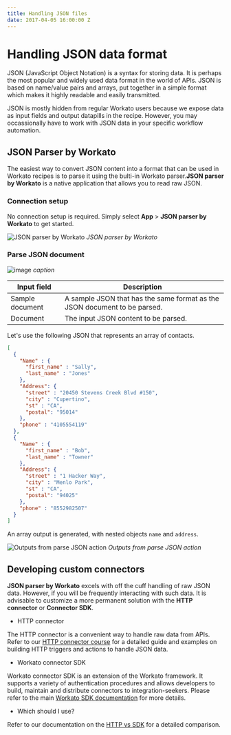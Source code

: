 ```yaml
---
title: Handling JSON files
date: 2017-04-05 16:00:00 Z
---
```


# Handling JSON data format

JSON (JavaScript Object Notation) is a syntax for storing data. It is perhaps the most popular and widely used data format in the world of APIs. JSON is based on name/value pairs and arrays, put together in a simple format which makes it highly readable and easily transmitted.

JSON is mostly hidden from regular Workato users because we expose data as input fields and output datapills in the recipe. However, you may occassionally have to work with JSON data in your specific workflow automation. 

## JSON Parser by Workato
The easiest way to convert JSON content into a format that can be used in Workato recipes is to parse it using the bulti-in Workato parser.**JSON parser by Workato** is a native application that allows you to read raw JSON. 

### Connection setup
No connection setup is required. Simply select **App** > **JSON parser by Workato** to get started.

![JSON parser by Workato](/assets/images/features/json-parser-by-workato.png)
*JSON parser by Workato*

### Parse JSON document

![image](link)
*caption*

| Input field | Description |
| --- | --- |
| Sample document | A sample JSON that has the same format as the JSON document to be parsed. |
| Document | The input JSON content to be parsed. |

Let's use the following JSON that represents an array of contacts.

```JSON
[
  {
    "Name" : {
      "first_name" : "Sally",
      "last_name" : "Jones"
    },
    "Address": {
      "street" : "20450 Stevens Creek Blvd #150",
      "city" : "Cupertino",
      "st" : "CA",
      "postal": "95014"
    },
    "phone" : "4105554119"
  },
  {
    "Name" : {
      "first_name" : "Bob",
      "last_name" : "Towner"
    },
    "Address": {
      "street" : "1 Hacker Way",
      "city" : "Menlo Park",
      "st" : "CA",
      "postal": "94025"
    },
    "phone" : "8552982507"
  }
]
```

An array output is generated, with nested objects `name` and `address`.

![Outputs from parse JSON action](/assets/images/features/hanling-json/json-output-datapill.png)
*Outputs from parse JSON action*

## Developing custom connectors
**JSON parser by Workato** excels with off the cuff handling of raw JSON data. However, if you will be frequently interacting with such data. It is advisable to customize a more permanent solution with the **HTTP connector** or **Connector SDK**.

- HTTP connector

The HTTP connector is a convenient way to handle raw data from APIs. Refer to our [HTTP connector course](http://resources.workato.com/http-connector/#/?_k=1szm77) for a detailed guide and examples on building HTTP triggers and actions to handle JSON data.

- Workato connector SDK

Workato connector SDK is an extension of the Workato framework. It supports a variety of authentication procedures and allows developers to build, maintain and distribute connectors to integration-seekers. Please refer to the main [Workato SDK documentation](/developing-connectors/sdk.md) for more details.

- Which should I use?

Refer to our documentation on the [HTTP vs SDK](/developing-connectors/http-vs-sdk.md) for a detailed comparison.
